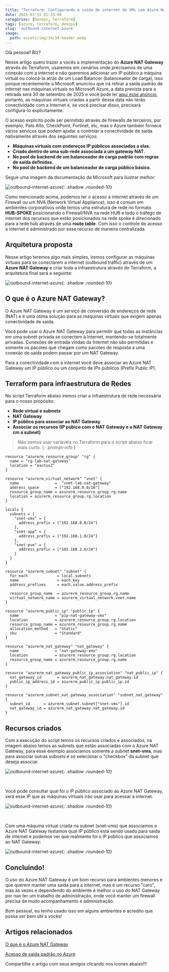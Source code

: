 ```yaml
---
title: "Terraform: Configurando a saída de internet de VMs com Azure NAT Gateway"
date: 2025-03-15 01:33:00
categories: [Devops, Terraform]
tags: [azure, terraform, devops]
slug: 'outbound-internet-azure'
image:
  path: assets/img/34/34-header.webp
---
```


Olá pessoal! Blz?

Nesse artigo quero trazer a vocês a implementação do **Azure NAT Gateway** através do Terraform, usaremos em cenários onde precisamos de uma conexão com a internet e não queremos adicionar um IP público a máquina virtual ou colocá-la atrás de um Load Balancer (balanceador de carga), isso porque recentemente a Microsoft anunciou que irá retirar a saída padrão de internet nas máquinas virtuais no Microsoft Azure, a data prevista para a retirada será 30 de setembro de 2025 e você pode ler <a href="https://azure.microsoft.com/pt-br/updates?id=default-outbound-access-for-vms-in-azure-will-be-retired-transition-to-a-new-method-of-internet-access" target="_blank">aqui esse anúncio</a>, portanto, as máquinas virtuais criadas a partir dessa data não terão conectividade com a Internet e, se você precisar disso, precisará configurá-lo explicitamente.

O acesso explícito pode ser permitido através de firewalls de terceiros, por exemplo, Palo Alto, CheckPoint, Fortinet, etc, mas o Azure também fornece vários serviços que podem ajudar a controlar a conectividade de saída nativamente através dos seguintes serviços:

* **Máquinas virtuais com endereços IP públicos associados a elas.**
* **Criado dentro de uma sub-rede associada a um gateway NAT.**
* **No pool de backend de um balanceador de carga padrão com regras de saída definidas.**
* **No pool de backend de um balanceador de carga público básico.**

Segue uma imagem da documentação da Microsoft para ilustrar melhor:

![outbound-internet-azure](/assets/img/34/01.png){: .shadow .rounded-10}

Como mencionado acima, podemos ter o acesso a internet através de um Firewall ou um NVA (Network Virtual Appliance), isso é comum em ambientes corporativos onde temos uma estrutura de rede no formato **HUB-SPOKE** posicionando o Firewall/NVA na rede HUB e todo o tráfego de internet dos recursos que estão posicionados na rede spoke é direcionado para a rede hub através de uma **route table**. Com isso o controle de acesso a internet é administrado por esse recurso de maneira centralizada.

## Arquitetura proposta

Nesse artigo teremos algo mais simples, iremos configurar as máquinas virtuais para se conectarem a internet (outbound traffic) através de um **Azure NAT Gateway** e criar toda a infraestrutura através do Terraform, a arquitetura final será a seguinte:

![outbound-internet-azure](/assets/img/34/02.png){: .shadow .rounded-10}

## O que é o Azure NAT Gateway?

O Azure NAT Gateway é um serviço de conversão de endereços de rede (NAT) e é uma ótima solução para as máquinas virtuais que exigem apenas conectividade de saída.

Você pode usar o Azure NAT Gateway para permitir que todas as instâncias em uma subnet privada se conectem à Internet, mantendo-se totalmente privadas. Conexões de entrada vindas da Internet não são permitidas e somente os pacotes que chegam como pacotes de resposta a uma conexão de saída podem passar por um NAT Gateway.

Para a conectividade com a internet você deve associar ao Azure NAT Gateway um IP público ou um conjunto de IPs públicos (Prefix Public IP).

## Terraform para infraestrutura de Redes

No script Terraform abaixo iremos criar a infraestrutura de rede necessária para o nosso propósito:

- **Rede virtual e subnets**
- **NAT Gateway**
- **IP público para associar ao NAT Gateway**
- **Associar os recursos (IP púbico com o NAT Gateway e o NAT Gateway cm a subnet)**

> Não iremos usar variáveis no Terraform para o script abaixo ficar mais curto.
{: .prompt-info }

```hcl
resource "azurerm_resource_group" "rg" {
  name = "rg-lab-nat-gateway"
  location = "eastus2"
}

resource "azurerm_virtual_network" "vnet" {
  name                =  "vnet-lab-nat-gateway"
  address_space       = ["192.168.0.0/16"]
  resource_group_name = azurerm_resource_group.rg.name
  location = azurerm_resource_group.rg.location 
}

locals {
  subnets = {
    "snet-vms" = {
      address_prefix = ["192.168.0.0/24"]
    },
    "snet-app" = {
      address_prefix = ["192.168.1.0/24"]
    },
    "snet-pve" = {
      address_prefix = ["192.168.2.0/24"]
    }
  }
}

resource "azurerm_subnet" "subnet" {
  for_each             = local.subnets
  name                 = each.key
  address_prefixes     = each.value.address_prefix

  resource_group_name  = azurerm_resource_group.rg.name
  virtual_network_name = azurerm_virtual_network.vnet.name
}

resource "azurerm_public_ip" "public_ip" {
  name                = "pip-nat-gateway-vms"
  location            = azurerm_resource_group.rg.location
  resource_group_name = azurerm_resource_group.rg.name
  allocation_method   = "Static"
  sku                 = "Standard"
}

resource "azurerm_nat_gateway" "nat_gateway" {
  name                = "nat-gateway-vms"
  location            = azurerm_resource_group.rg.location
  resource_group_name = azurerm_resource_group.rg.name
}

resource "azurerm_nat_gateway_public_ip_association" "nat_public_ip" {
  nat_gateway_id       = azurerm_nat_gateway.nat_gateway.id
  public_ip_address_id = azurerm_public_ip.public_ip.id
}

resource "azurerm_subnet_nat_gateway_association" "subnet_nat_gateway" {
  subnet_id      = azurerm_subnet.subnet["snet-vms"].id
  nat_gateway_id = azurerm_nat_gateway.nat_gateway.id
}
```

## Recursos criados

Com a execução do script temos os recursos criados e associados, na imagem abaixo temos as subnets que estão associadas com o Azure NAT Gateway, para esse exemplo associamos somente a subnet **snet-vms**, mas para associar outras subnets é só selecionar o "checkbox" da subnet que deseja associar.

![outbound-internet-azure](/assets/img/34/04.png){: .shadow .rounded-10}

<br>

Você pode consultar qual foi o IP público associado ao Azure NAT Gateway, será esse IP que as máquinas virtuais irão usar para acessar a internet.

![outbound-internet-azure](/assets/img/34/03.png){: .shadow .rounded-10}

<br>

Com uma máquina virtual criada na subnet (snet-vms) que associamos o Azure NAT Gateway testamos qual IP público está sendo usado para saída de internet e podemos ver que realmente foi o IP público que associamos ao NAT Gateway:

![outbound-internet-azure](/assets/img/34/05.png){: .shadow .rounded-10}

## Concluindo!

O uso do Azure NAT Gateway é um bom recurso para ambientes menores e que querem manter uma saída para a internet, mas é um recurso "caro", mas às vezes e dependendo do ambiente é melhor o uso do NAT Gateway por nao ter um trabalho de administração, onde você manter um firewall precisa de muito acompanhamento e administração.

Bom pessoal, eu tenho usado isso em alguns ambientes e acredito que possa ser bem útil a vocês!

## Artigos relacionados

<a href="https://learn.microsoft.com/en-us/azure/nat-gateway/nat-overview" target="_blank">O que é o Azure NAT Gateway</a>

<a href="https://learn.microsoft.com/en-us/azure/virtual-network/ip-services/default-outbound-access" target="_blank">Acesso de saída padrão no Azure</a>

Compartilhe o artigo com seus amigos clicando nos icones abaixo!!!
